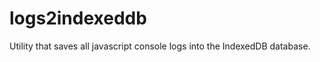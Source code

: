 logs2indexeddb
==============

Utility that saves all javascript console logs into the IndexedDB database.
